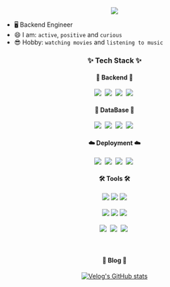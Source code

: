 <div align="center">
  <img src="https://capsule-render.vercel.app/api?type=waving&color=80BCBD&height=350&section=header&text=Hi!%20I%20am%20Kyumin%20Chang&fontSize=60&fontColor=F6F5F2&animation=fadeIn&fontAlignY=38&desc=welcome%20to%20my%20Git%20Repository!&descSize=30&descAlign=65&descAlignY=52" />
</div>

- 🖥️ Backend Engineer
- 😄 I am: `active`, `positive` and `curious`
- 😎 Hobby: `watching movies` and `listening to music`

<h3 align="center">✨ Tech Stack ✨</h3>
<h4 align="center">🎉 Backend 🎉</h4>
<div align="center">
  <img src="https://img.shields.io/badge/java-%23ED8B00.svg?style=for-the-badge&logo=openjdk&logoColor=white" />&nbsp
  <img src="https://img.shields.io/badge/spring-%236DB33F.svg?style=for-the-badge&logo=spring&logoColor=white" />&nbsp
  <img src="https://img.shields.io/badge/springcloud-%236DB33F.svg?style=for-the-badge&logo=spring&logoColor=white" />&nbsp
  <img src="https://img.shields.io/badge/springsecurity-%236DB33F.svg?style=for-the-badge&logo=springsecurity&logoColor=white" />&nbsp
</div>
<h4 align="center">💾 DataBase 💾</h4>
<div align="center">
  <img src="https://img.shields.io/badge/mysql-4479A1.svg?style=for-the-badge&logo=mysql&logoColor=white" />&nbsp
  <img src="https://img.shields.io/badge/mariadb-%23003545.svg?style=for-the-badge&logo=mariadb&logoColor=white" />&nbsp
  <img src="https://img.shields.io/badge/MongoDB-%234ea94b.svg?style=for-the-badge&logo=mongodb&logoColor=white" />&nbsp
  <img src="https://img.shields.io/badge/redis-%23DD0031.svg?style=for-the-badge&logo=redis&logoColor=white" />&nbsp
</div>
<h4 align="center">☁️ Deployment ☁️</h4>
<div align="center">
  <img src="https://img.shields.io/badge/aws-%23FF9900.svg?style=for-the-badge&logo=amazonwebservices&logoColor=white" />&nbsp
  <img src="https://img.shields.io/badge/kubernetes-%23326CE5.svg?style=for-the-badge&logo=kubernetes&logoColor=white" />&nbsp
  <img src="https://img.shields.io/badge/docker-%230db7ed.svg?style=for-the-badge&logo=docker&logoColor=white" />&nbsp
  <img src="https://img.shields.io/badge/githubactions-2088FF.svg?style=for-the-badge&logo=githubactions&logoColor=white" />&nbsp
</div>
<h4 align="center">🛠️ Tools 🛠️</h4>
<div align="center">
  <img src="https://img.shields.io/badge/git-%23F05033.svg?style=for-the-badge&logo=git&logoColor=white" />
  <img src="https://img.shields.io/badge/github-%23121011.svg?style=for-the-badge&logo=github&logoColor=white" />
  <img src="https://img.shields.io/badge/Notion-F3F3F3.svg?style=for-the-badge&logo=notion&logoColor=black" />
  <br />
  <br />
  <img src="https://img.shields.io/badge/figma-%23F24E1E.svg?style=for-the-badge&logo=figma&logoColor=white" />
  <img src="https://img.shields.io/badge/rabbitmq-FF6600.svg?style=for-the-badge&logo=rabbitmq&logoColor=white" />
  <img src="https://img.shields.io/badge/jmeter-D22128.svg?style=for-the-badge&logo=apachejmeter&logoColor=white" />
  <br />
  <br />
  <img src="https://img.shields.io/badge/IntelliJIDEA-000000.svg?style=for-the-badge&logo=intellij-idea&logoColor=white" />&nbsp
  <img src="https://img.shields.io/badge/webstorm-143?style=for-the-badge&logo=webstorm&logoColor=white&color=black" />&nbsp
  <img src="https://img.shields.io/badge/Visual%20Studio%20Code-0078d7.svg?style=for-the-badge&logo=visual-studio-code&logoColor=white" />&nbsp
</div>
<br />
<br />
<h4 align="center">📑 Blog 📑</h4>
<div align="center">
  <a href="https://velog.io/@lord/posts">
    <img src="https://velog-readme-stats.vercel.app/api?name=lord" alt="Velog's GitHub stats">
</a>
</div>
